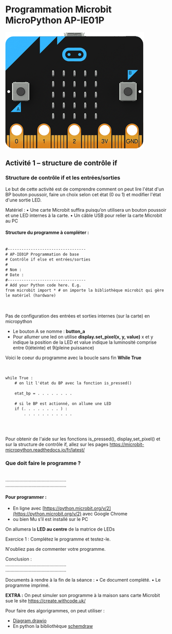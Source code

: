 # Programmation Microbit MicroPython AP-IE01P

![Image microbit](../Images/microbit-front.png)

## Activité 1 – structure de contrôle if

### Structure de contrôle if et les entrées/sorties

Le but de cette activité est de comprendre comment on peut lire l'état d'un BP bouton poussoir, faire un choix selon cet état (0 ou 1) et modifier l'état d'une sortie LED.

Matériel :
    • Une carte Microbit suffira puisqu’on utilisera un bouton poussoir et une LED internes à la carte.
    • Un câble USB pour relier la carte Microbit au PC

#### Structure du programme à compléter :
<pre>
<code>
#----------------------------------
# AP-IE01P Programmation de base
# Contrôle if else et entrées/sorties
#
# Nom :
# Date :
#----------------------------------
# Add your Python code here. E.g.
from microbit import * # on importe la bibliothèque microbit qui gère le matériel (hardware)
</pre>
</code>
Pas de configuration des entrées et sorties internes (sur la carte) en micropython

- Le bouton A se nomme : **button_a**
- Pour allumer une led on utilise **display.set_pixel(x, y, value)** x et y indique la position de la LED et value indique la luminosité comprise entre 0(éteinte) et 9(pleine puissance)

Voici le coeur du programme avec la boucle sans fin **While True**
<pre>
<code>

while True :
    # on lit l'état du BP avec la fonction is_pressed()

    etat_bp = . . . . . . . .

    # si le BP est actionné, on allume une LED
    if (. . . . . . . . ) :
        . . . . . . . . . . .
</pre>
</code>

Pour obtenir de l'aide sur les fonctions is_pressed(), display,set_pixel() et sur la structure de contrôle if, allez sur les pages https://microbit-micropython.readthedocs.io/fr/latest/

### Que doit faire le programme ?
<br> ...............................................
<br> ...............................................
<br>

#### Pour programmer :
- En ligne avec [https://python.microbit.org/v/2](https://python.microbit.org/v/2) avec Google Chrome
- ou bien Mu s’il est installé sur le PC

On allumera la **LED au centre** de la matrice de LEDs

Exercice 1 : Complétez le programme et testez-le.

N'oubliez pas de commenter votre programme.

Conclusion :
<br> ...............................................
<br> ...............................................
<br>

Documents à rendre à la fin de la séance :
    • Ce document complété.
    • Le programme imprimé.

**EXTRA :**
On peut simuler son programme à la maison sans carte Microbit sue le site https://create.withcode.uk/

Pour faire des algorigrammes, on peut utiliser :
- [Diagram.drawio](https://app.diagrams.net/)
- En python la bibliothèque [schemdraw](https://schemdraw.readthedocs.io/en/latest/)
